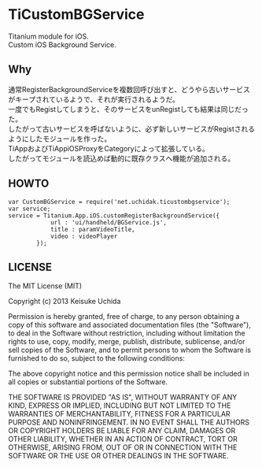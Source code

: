 TiCustomBGService
======================
Titanium module for iOS.  
Custom iOS Background Service.  
 
Why
------
通常RegisterBackgroundServiceを複数回呼び出すと、どうやら古いサービスがキープされているようで、それが実行されるようだ。  
一度でもRegistしてしまうと、そのサービスをunRegistしても結果は同じだった。  
したがって古いサービスを呼ばないように、必ず新しいサービスがRegistされるようにしたモジュールを作った。  
TiAppおよびTiAppiOSProxyをCategoryによって拡張している。  
したがってモジュールを読込めば動的に既存クラスへ機能が追加される。  

HOWTO
------
    var CustomBGService = require('net.uchidak.ticustombgservice');
    var service;
    service = Titanium.App.iOS.customRegisterBackgroundService({
                url : 'ui/handheld/BGService.js',
                title : paramVideoTitle,
                video : videoPlayer
            });
 
LICENSE
----------
The MIT License (MIT)

Copyright (c) 2013 Keisuke Uchida

Permission is hereby granted, free of charge, to any person obtaining a copy
of this software and associated documentation files (the "Software"), to deal
in the Software without restriction, including without limitation the rights
to use, copy, modify, merge, publish, distribute, sublicense, and/or sell
copies of the Software, and to permit persons to whom the Software is
furnished to do so, subject to the following conditions:

The above copyright notice and this permission notice shall be included in
all copies or substantial portions of the Software.

THE SOFTWARE IS PROVIDED "AS IS", WITHOUT WARRANTY OF ANY KIND, EXPRESS OR
IMPLIED, INCLUDING BUT NOT LIMITED TO THE WARRANTIES OF MERCHANTABILITY,
FITNESS FOR A PARTICULAR PURPOSE AND NONINFRINGEMENT. IN NO EVENT SHALL THE
AUTHORS OR COPYRIGHT HOLDERS BE LIABLE FOR ANY CLAIM, DAMAGES OR OTHER
LIABILITY, WHETHER IN AN ACTION OF CONTRACT, TORT OR OTHERWISE, ARISING FROM,
OUT OF OR IN CONNECTION WITH THE SOFTWARE OR THE USE OR OTHER DEALINGS IN
THE SOFTWARE.
